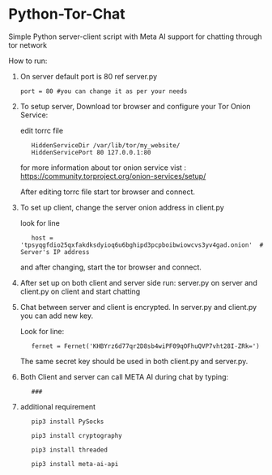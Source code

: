 # Python-Tor-Chat
Simple Python server-client script with Meta AI support for chatting through tor network

How to run:

1) On server default port is 80 ref server.py

       port = 80 #you can change it as per your needs

2) To setup server, Download tor browser and configure your Tor Onion Service:

   edit torrc file

          HiddenServiceDir /var/lib/tor/my_website/
          HiddenServicePort 80 127.0.0.1:80

   for more information about tor onion service vist : https://community.torproject.org/onion-services/setup/

   After editing torrc file start tor browser and connect.

3) To set up client, change the server onion address in client.py

   look for line

          host = 'tpsyqgfdio25qxfakdksdyioq6u6bghipd3pcpboibwiowcvs3yv4gad.onion'  # Server's IP address

   and after changing, start the tor browser and connect.

4) After set up on both client and server side run: server.py on server and client.py on client and start chatting
5) Chat between server and client is encrypted. In server.py and client.py you can add new key.

   Look for line:

          fernet = Fernet('KHBYrz6d77qr2D8sb4wiPF09qOFhuQVP7vht28I-ZRk=')

   The same secret key should be used in both client.py and server.py.
   
7) Both Client and server can call META AI during chat by typing:

          ###

9) additional requirement

          pip3 install PySocks

          pip3 install cryptography

          pip3 install threaded

          pip3 install meta-ai-api
